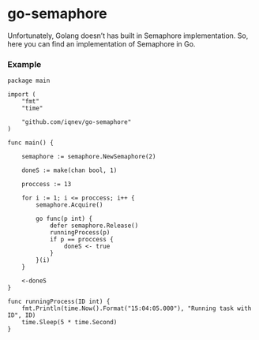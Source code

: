 # go-semaphore


Unfortunately, Golang doesn’t has built in Semaphore implementation. So, here you can find an implementation of  Semaphore in Go.

### Example

    package main
    
    import (
    	"fmt"
    	"time"
    
    	"github.com/iqnev/go-semaphore"
    )
    
    func main() {
    
    	semaphore := semaphore.NewSemaphore(2)
    
    	doneS := make(chan bool, 1)
    
    	proccess := 13
    
    	for i := 1; i <= proccess; i++ {
    		semaphore.Acquire()
    
    		go func(p int) {
    			defer semaphore.Release()
    			runningProcess(p)
    			if p == proccess {
    				doneS <- true
    			}
    		}(i)
    	}
    
    	<-doneS
    }
    
    func runningProcess(ID int) {
    	fmt.Println(time.Now().Format("15:04:05.000"), "Running task with ID", ID)
    	time.Sleep(5 * time.Second)
    }
    


